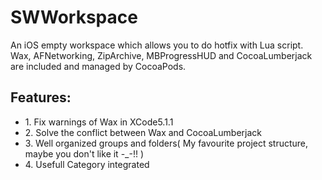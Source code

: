 SWWorkspace
===========

An iOS empty workspace which allows you to do hotfix with Lua script. 
Wax, AFNetworking, ZipArchive, MBProgressHUD and CocoaLumberjack are included and managed by CocoaPods.

Features:
-----------
<ul>
<li>1. Fix warnings of Wax in XCode5.1.1</li>
<li>2. Solve the conflict between Wax and CocoaLumberjack</li>
<li>3. Well organized groups and folders( My favourite project structure, maybe you don't like it  -_-!! )</li>
<li>4. Usefull Category integrated</li>
</ul>